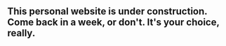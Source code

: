 
## This personal website is under construction. Come back in a week, or don't. It's your choice, really.
